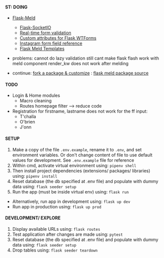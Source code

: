#### ST: DOING
- [Flask-Meld](https://docs.flask-meld.dev/components/) 
	- [Flask-SocketIO](https://flask-socketio.readthedocs.io/en/latest/getting_started.html)
	- [Real-time form validation](https://www.reddit.com/r/flask/comments/p2obob/realtime_form_validation_with_flaskmeld_no/)
	- [Custom attributes for Flask WTForms](https://stackoverflow.com/questions/20440056/custom-attributes-for-flask-wtforms/27118147)
	- [Instagram form field reference](https://www.instagram.com/)
	- [Flask Meld Templates](https://docs.flask-meld.dev/templates/)


- problems: cannot do lazy validation
			still cant make flask flash work with meld component
			render_kw does not work after melding

- continue: [fork a package & customize](https://stackoverflow.com/questions/23075397/python-how-to-edit-an-installed-package)
		  : [flask meld package source](https://github.com/mikeabrahamsen/Flask-Meld/blob/main/flask_meld/component.py)
		  
#### TODO
- Login & Home modules
	- Macro cleaning
	- Routes homepage filter --> reduce code
- Registration for firstname, lastname does not work for the ff input:
	- T'challa
	- O'brien
	- J'onn

<!-- **{"placeholder":placeholder} -->
<!-- placeholder=placeholder -->


#### SETUP
1. Make a copy of the file `.env.example`, rename it to `.env`, and set environment variables. Or don't change content of file to use default values for development. See `.env.example` file for reference
2. Within cmd, activate virtual environment using:
	`pipenv shell`
3. Then install project dependencies (extensions/ packages/ libraries) using:
	`pipenv install`
4. Reset database (the db specified at .env file) and populate with dummy data using:
	`flask seeder setup`
5. Run the app (must be inside virtual env) using:
	`flask run`
* Alternatively, run app in development using:
	`flask up dev`
* Run app in production using:
	`flask up prod`




#### DEVELOPMENT/ EXPLORE 
1. Display available URLs using:
	`flask routes`
2. Test application after changes are made using:
	`pytest`
3. Reset database (the db specified at .env file) and populate with dummy data using:
	`flask seeder setup`
4. Drop tables using:
	`flask seeder teardown`


